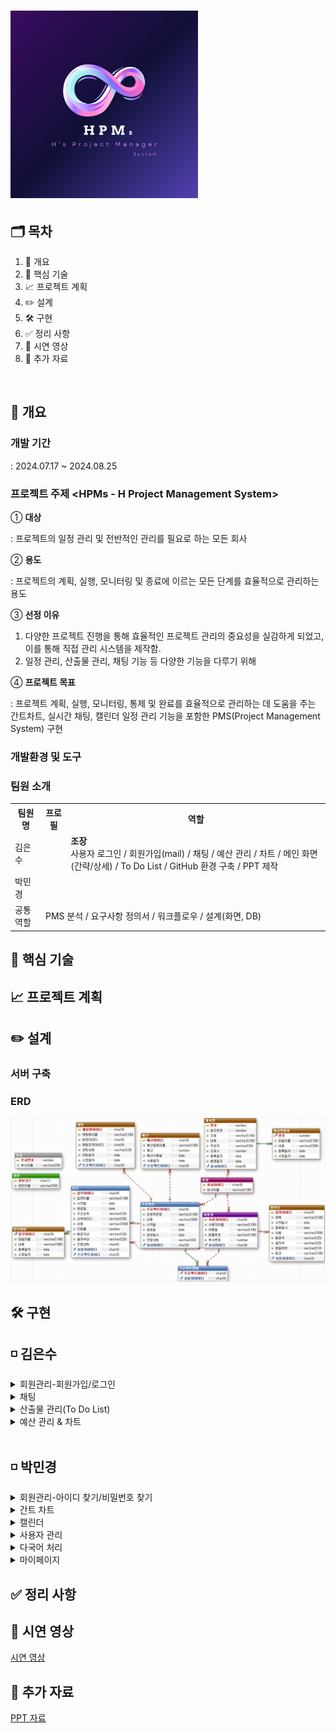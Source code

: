 # <img src="https://github.com/Eun4ria/final_project/blob/main/HPM_logo.png" style="width:300px;"/>

## 🗂️ 목차
1. 📝 개요
2. 🔧 핵심 기술
3. 📈 프로젝트 계획
4. ✏️ 설계
5. 🛠️ 구현
6. ✅ 정리 사항
7. 🎥 시연 영상
8. 📁 추가 자료
<br>

## 📝 개요

### 개발 기간
: 2024.07.17 ~ 2024.08.25
  
### 프로젝트 주제 <HPMs - H Project Management System>
  
 ① <strong>대상</strong> 
 
 : 프로젝트의 일정 관리 및 전반적인 관리를 필요로 하는 모든 회사
  
 ② <strong>용도</strong> 
 
 : 프로젝트의 계획, 실행, 모니터링 및 종료에 이르는 모든 단계를 효율적으로 관리하는 용도
  
 ③ <strong>선정 이유</strong>
    <ol>
      <li>다양한 프로젝트 진행을 통해 효율적인 프로젝트 관리의 중요성을 실감하게 되었고, 이를 통해 직접 관리 시스템을 제작함.</li>
      <li>일정 관리, 산출물 관리, 채팅 기능 등 다양한 기능을 다루기 위해</li>
    </ol>
  
 ④ <strong>프로젝트 목표</strong> 
 
 : 프로젝트 계획, 실행, 모니터링, 통제 및 완료를 효율적으로 관리하는 데 도움을 주는 간트차트, 실시간 채팅, 캘린더 일정 관리 기능을 포함한 PMS(Project Management System) 구현

### 개발환경 및 도구

### 팀원 소개
<table >
  <tr><th>팀원명</th><th>프로필</th><th>역할</th></tr>
  <tr>
    <td>김은수</td><td></td>
    <td>
      <strong>조장</strong>
      <br>
      사용자 로그인 / 회원가입(mail) / 채팅 / 예산 관리 / 차트 / 
      메인 화면(간략/상세) / To Do List / GitHub 환경 구축 / PPT 제작 
    </td>
  </tr>
  <tr><td>박민경</td><td></td><td></td></tr>
  <tr><td>공통 역할</td><td colspan="2">PMS 분석 / 요구사항 정의서 / 워크플로우 / 설계(화면, DB)</td></tr>
</table>


## 🔧 핵심 기술

## 📈 프로젝트 계획

## ✏️ 설계
### 서버 구축

### ERD
 <img src="/images/ERD.png" alt="회원가입" style="width:900px">

## 🛠️ 구현
<h2>◽ 김은수</h2>
<details>
  <summary>회원관리-회원가입/로그인</summary>
  
  <h3>1. 회원가입</h3>
  <img src="/images/회원가입.png" alt="회원가입" style="width:500px">

  <h4>◾주요 기능</h4>
  
  <h4>1) SMTP</h4>
  <p>• 회원가입 시 입력한 이메일로 자동 생성된 아이디가 전송</p>
  <img src="/images/회원가입_이메일.png" alt="이메일" style="width:500px">
  
  <h4>2) 유효성 검사</h4>
  <div>
    <p>1. 이메일 유효성 검사</p>
    (1) 형식 검증<br>
     <img src="/images/유효성_유효하지 않은 이메일.png" style="width:400px">
    <br>
    (2) 중복 검증<br>
     <img src="/images/유효성_이미 사용중.png" style="width:400px">
    <br>
  </div>
  <div>
    <p>2. 비밀번호 유효성 검사</p>
     (1) 길이 검증<br>
     <img src="/images/비번유효성_6자 이상.png" style="width:400px">
    <br>
    (2) 형식 검증 및 정규 표현식 검증<br>
     <img src="/images/비번유효성_문자,숫자,특수문자.png" style="width:400px">
      <br>
    (3) 입력 일치 검증<br>
     <img src="/images/비번유효성_비번일치.png" style="width:400px">
    <br>
    (4) 필수 입력 검증<br>
    <img src="/images/유효성_회원가입빈칸.png" style="width:400px">
  </div>
  <div style="border: 1px solid violet;">
    <h4>*최종 유효성 확인*</h4>
    <img src="/images/유효성_최종확인.png" style="width:400px">
  </div>
  <br>
<h3> 2. 로그인</h3>
  <p>• 회원가입에 입력한 비밀번호와 이메일을 통해 받은 아이디를 이용</p>
  <img src="https://github.com/user-attachments/assets/8d6e7946-b4b8-4a03-a4f9-1c8ec91446c5" alt="로그인" style="width:400px">
<br>
    <h4><유효성 검사></h4>
    (1) 필수 입력 검증<br>
       <img src="/images/유효성_코드_로그인빈칸.png" style="width:500px">
    <br>
    (2) 존재 여부 검증<br>
      <img src="/images/유효성_로그인.png" style="width:400px">
      <br>
  <h4>*로그인 성공*</h4>
    <img src="/images/로그인 성공.png" style="width:400px">
  <br>
</details>
<details>
  <summary>채팅</summary>
  <strong>주요기능</strong>
  <div>
    1. 웹소켓(WebSocket) : 웹 브라우저와 서버 간의 양방향 통신을 실시간으로 가능하게 하는 프로토콜<br>
    2. 로컬스토리지(localstrorage) : 웹 브라우저에서 데이터를 클라이언트 측에 영구적으로 저장할 수 있게 해주는 저장소
  </div>
  <ul>
    <li>채팅 화면</li>
    <p>1) '로그인한 사용자 / 선택한 프로젝트'에 대한 채팅 리스트 화면 확인 가능.</p>
     <img src="https://github.com/user-attachments/assets/d8c0bc1e-8069-4f82-a0b7-c3a8f4aad9b4" style="width:700px">
    <p>2) 팀원 선택시 기존 채팅방 존재 여부에 따라 생성 및 선택이 이루어지고 생성 시 채팅 리스트에 추가</p>
     <img src="https://github.com/user-attachments/assets/414238ba-bb8e-4632-822f-a92b6e67a010" style="width:700px">
    <li>웹소켓</li>
     <img src="https://github.com/user-attachments/assets/6c812dea-fe82-4857-aa42-1e79ca874474" style="width:700px">
    <li>그 외</li>
    <ol>
      <li>다른 채팅방 간의 대화 내용 구분</li>
      <li>채팅 뒤로 가기(로컬 스토리지 유지)</li>
      <img src="https://github.com/user-attachments/assets/b2a162a9-fd29-4eb6-a2ec-9ea5a6045f85" style="width:700px">
      <li>채팅 나가기(로컬 스토리지 삭제)</li>
       <img src="https://github.com/user-attachments/assets/07f0aa6c-ceab-4bc1-8332-0cc273e583b7" style="width:700px">
    </ol>
  </ul>
</details>
<details>
  <summary>산출물 관리(To Do List)</summary>
  <p>여기에 토글로 숨길 내용이 들어갑니다. 이 내용은 '섹션 제목'을 클릭하면 표시됩니다.</p>
  <ul>
    <li>목록 항목 1</li>
    <li>목록 항목 2</li>
  </ul>
</details>
<details>
  <summary>예산 관리 & 차트</summary>
  <p>여기에 토글로 숨길 내용이 들어갑니다. 이 내용은 '섹션 제목'을 클릭하면 표시됩니다.</p>
  <ul>
    <li>목록 항목 1</li>
    <li>목록 항목 2</li>
  </ul>
</details>
<br>

<h2>◽ 박민경</h2>
    <details>
      <summary>회원관리-아이디 찾기/비밀번호 찾기</summary>
      <p>여기에 토글로 숨길 내용이 들어갑니다. 이 내용은 '섹션 제목'을 클릭하면 표시됩니다.</p>
      <ul>
        <li>목록 항목 1</li>
        <li>목록 항목 2</li>
      </ul>
    </details>
    <details>
      <summary>간트 차트</summary>
      <p>여기에 토글로 숨길 내용이 들어갑니다. 이 내용은 '섹션 제목'을 클릭하면 표시됩니다.</p>
      <ul>
        <li>목록 항목 1</li>
        <li>목록 항목 2</li>
      </ul>
    </details>
    <details>
      <summary>캘린더</summary>
      <p>여기에 토글로 숨길 내용이 들어갑니다. 이 내용은 '섹션 제목'을 클릭하면 표시됩니다.</p>
      <ul>
        <li>목록 항목 1</li>
        <li>목록 항목 2</li>
      </ul>
    </details>
    <details>
      <summary>사용자 관리</summary>
      <p>전체 사용자 조회, 수정, 삭제</p>
      <ul>
        <li>사용자 검색 및 조회</li>
        <img src="https://github.com/user-attachments/assets/c4f9a4f0-50d5-4cdd-bdb0-c0868e9a7ad7" alt="사용자 리스트" style="width:500px"/>
        <li>사용자 목록 페이징</li>
        <img src="https://github.com/user-attachments/assets/e0369f6f-f76a-4a1e-9538-3224503f8804" alt="사용자 페이징" style="width:500px"/>
        <li>사용자 상세정보</li>
        <img src="https://github.com/user-attachments/assets/d72736f0-53a0-45f3-8c8b-bb1fab6c43d6" alt="사용자 상세" style="width:500px"/>
        <li>사용자 정보 수정</li>
        <img src="https://github.com/user-attachments/assets/94e5e5ad-3c64-49b0-bbb3-0ba6c427c3cb" alt="사용자 정보 수정" style="width:900px"/>
        <li>사용자 삭제(탈퇴)</li>
        <img src="https://github.com/user-attachments/assets/5bbd2910-d067-4f63-9f63-5f6e772999ed" alt="사용자 삭제" style="width:700px"/>
      </ul>
    </details>
    <details>
      <summary>다국어 처리</summary>
      <p>여기에 토글로 숨길 내용이 들어갑니다. 이 내용은 '섹션 제목'을 클릭하면 표시됩니다.</p>
      <ul>
        <li>목록 항목 1</li>
        <li>목록 항목 2</li>
      </ul>
    </details>
    <details>
      <summary>마이페이지</summary>
      <p>여기에 토글로 숨길 내용이 들어갑니다. 이 내용은 '섹션 제목'을 클릭하면 표시됩니다.</p>
      <ul>
        <li>목록 항목 1</li>
        <li>목록 항목 2</li>
      </ul>
    </details>


## ✅ 정리 사항

## 🎥 시연 영상
[시연 영상](https://drive.google.com/file/d/1wTjkPlC-iC6x0MTefSSsiEB60frAyYDn/view?usp=sharing)

## 📁 추가 자료
<a href="https://www.canva.com/design/DAGK8Pmysik/VNLzYHXvjJOISPXzsI6rUw/edit?utm_content=DAGK8Pmysik&utm_campaign=designshare&utm_medium=link2&utm_source=sharebutton" target="_blank">PPT 자료</a>

